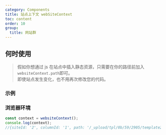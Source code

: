 ```yaml
---
category: Components
title: 站点上下文 webSiteContext
toc: content
order: 10
group:
  title: 网站群
---
```


## 何时使用

> 假如你想通过 js 在站点中插入静态资源，只需要在你的路径前加入`websiteContext.path`即可。\
> 即使站点发生变化，也不用再次修改您的代码。

### 示例

### 浏览器环境

```js
const context = websiteContext();
console.log(context);
//{siteId: '2', columnId: '1', path: '/_upload/tpl/0b/59/2905/template2905/'}
```
